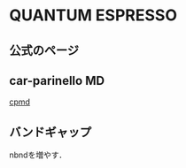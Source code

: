 # QUANTUM ESPRESSO

## 公式のページ



## car-parinello MD
[cpmd](physics/qe/qe_top.md)


<!-- https://cometscome.github.io/DFT/build/samples/samples/ -->

## バンドギャップ

<!-- https://www.youtube.com/watch?v=DHu8nyBSLxY -->
nbndを増やす．

